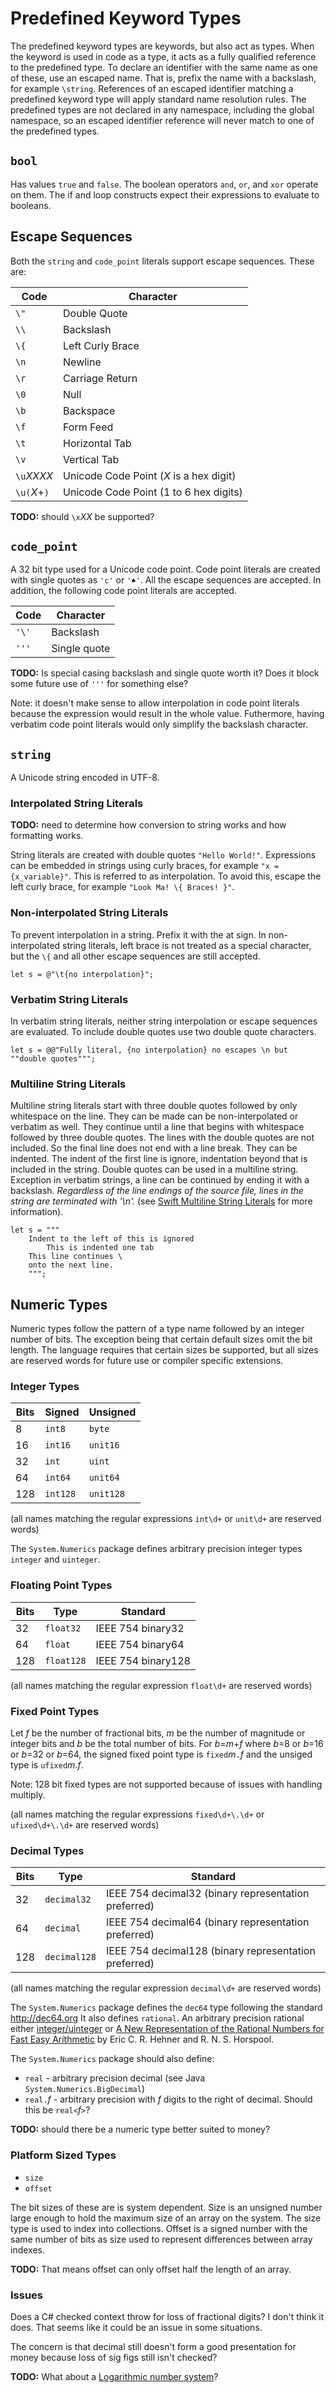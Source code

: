 
# Predefined Keyword Types

The predefined keyword types are keywords, but also act as types. When the keyword is used in code as a type, it acts as a fully qualified reference to the predefined type. To declare an identifier with the same name as one of these, use an escaped name. That is, prefix the name with a backslash, for example ``\string``. References of an escaped identifier matching a predefined keyword type will apply standard name resolution rules. The predefined types are not declared in any namespace, including the global namespace, so an escaped identifier reference will never match to one of the predefined types.

## `bool`

Has values `true` and `false`. The boolean operators `and`, `or`, and `xor` operate on them. The if and loop constructs expect their expressions to evaluate to booleans.

## Escape Sequences

Both the `string` and `code_point` literals support escape sequences. These are:

Code | Character
---- | ---------
`\"` | Double Quote
`\\` | Backslash
`\{` | Left Curly Brace
`\n` | Newline
`\r` | Carriage Return
`\0` | Null
`\b` | Backspace
`\f` | Form Feed
`\t` | Horizontal Tab
`\v` | Vertical Tab
`\u`*XXXX* | Unicode Code Point (*X* is a hex digit)
`\u(`*X*+`)` | Unicode Code Point (1 to 6 hex digits)

**TODO:** should `\x`*XX* be supported?

## `code_point`

A 32 bit type used for a Unicode code point. Code point literals are created with single quotes as `'c'` or `'♠'`. All the escape sequences are accepted. In addition, the following code point literals are accepted.

Code  | Character
----- | ---------
`'\'` | Backslash
`'''` | Single quote

**TODO:** Is special casing backslash and single quote worth it? Does it block some future use of `'''` for something else?

Note: it doesn't make sense to allow interpolation in code point literals because the expression would result in the whole value. Futhermore, having verbatim code point literals would only simplify the backslash character.

## `string`

A Unicode string encoded in UTF-8.

### Interpolated String Literals

**TODO:** need to determine how conversion to string works and how formatting works.

String literals are created with double quotes `"Hello World!"`. Expressions can be embedded in strings using curly braces, for example `"x = {x_variable}"`. This is referred to as interpolation. To avoid this, escape the left curly brace, for example `"Look Ma! \{ Braces! }"`.

### Non-interpolated String Literals

To prevent interpolation in a string. Prefix it with the at sign. In non-interpolated string literals, left brace is not treated as a special character, but the `\{` and all other escape sequences are still accepted.

    let s = @"\t{no interpolation}";

### Verbatim String Literals

In verbatim string literals, neither string interpolation or escape sequences are evaluated. To include double quotes use two double quote characters.

    let s = @@"Fully literal, {no interpolation} no escapes \n but ""double quotes""";

### Multiline String Literals

Multiline string literals start with three double quotes followed by only whitespace on the line. They can be made can be non-interpolated or verbatim as well. They continue until a line that begins with whitespace followed by three double quotes. The lines with the double quotes are not included. So the final line does not end with a line break. They can be indented. The indent of the first line is ignore, indentation beyond that is included in the string. Double quotes can be used in a multiline string. Exception in verbatim strings, a line can be continued by ending it with a backslash. *Regardless of the line endings of the source file, lines in the string are terminated with '\n'.*  (see [Swift Multiline String Literals](https://developer.apple.com/library/content/documentation/Swift/Conceptual/Swift_Programming_Language/StringsAndCharacters.html) for more information).

    let s = """
        Indent to the left of this is ignored
            This is indented one tab
        This line continues \
        onto the next line.
        """;

## Numeric Types

Numeric types follow the pattern of a type name followed by an integer number of bits. The exception being that certain default sizes omit the bit length. The language requires that certain sizes be supported, but all sizes are reserved words for future use or compiler specific extensions.

### Integer Types

Bits | Signed    | Unsigned
---- | -------- | --------
8     | `int8`    | `byte`
16     | `int16`    | `unit16`
32     | `int`    | `uint`
64     | `int64`    | `unit64`
128     | `int128`    | `unit128`

(all names matching the regular expressions `int\d+` or `unit\d+` are reserved words)

The `System.Numerics` package defines arbitrary precision integer types `integer` and `uinteger`.

### Floating Point Types

Bits | Type            | Standard
---- | ------------ | ------------------
32     | `float32`    | IEEE 754 binary32
64     | `float`        | IEEE 754 binary64
128     | `float128`    | IEEE 754 binary128

(all names matching the regular expression `float\d+` are reserved words)

### Fixed Point Types

Let *f* be the number of fractional bits, *m* be the number of magnitude or integer bits and *b* be the total number of bits. For *b*=*m*+*f* where *b*=8 or *b*=16 or *b*=32 or *b*=64, the signed fixed point type is `fixed`*m*`.`*f* and the unsiged type is `ufixed`*m*.*f*.

Note: 128 bit fixed types are not supported because of issues with handling multiply.

(all names matching the regular expressions `fixed\d+\.\d+` or `ufixed\d+\.\d+` are reserved words)

### Decimal Types

Bits | Type            | Standard
---- | ------------ | -------------------
32     | `decimal32`    | IEEE 754 decimal32 (binary representation preferred)
64     | `decimal`    | IEEE 754 decimal64 (binary representation preferred)
128     | `decimal128` | IEEE 754 decimal128 (binary representation preferred)

(all names matching the regular expression `decimal\d+` are reserved words)

The `System.Numerics` package defines the `dec64` type following the standard http://dec64.org It also defines `rational`. An arbitrary precision rational either [integer/uinteger](https://en.wikipedia.org/wiki/Rational_data_type#Representation) or [A New Representation of the Rational Numbers
for Fast Easy Arithmetic](http://www.cs.toronto.edu/~hehner/ratno.pdf) by Eric C. R. Hehner and R. N. S. Horspool.

The `System.Numerics` package should also define:
 * `real` - arbitrary precision decimal (see Java `System.Numerics.BigDecimal`)
 * `real.`*f* - arbitrary precision with *f* digits to the right of decimal. Should this be `real<`*f*`>`?

**TODO:** should there be a numeric type better suited to money?

### Platform Sized Types

 * `size`
 * `offset`

The bit sizes of these are is system dependent. Size is an unsigned number large enough to hold the maximum size of an array on the system. The size type is used to index into collections. Offset is a signed number with the same number of bits as size used to represent differences between array indexes.

**TODO:** That means offset can only offset half the length of an array.

### Issues

Does a C# checked context throw for loss of fractional digits? I don't think it does. That seems like it could be an issue in some situations.

The concern is that decimal still doesn't form a good presentation for money because loss of sig figs still isn't checked?

**TODO:** What about a [Logarithmic number system](https://en.wikipedia.org/wiki/Logarithmic_number_system)?
